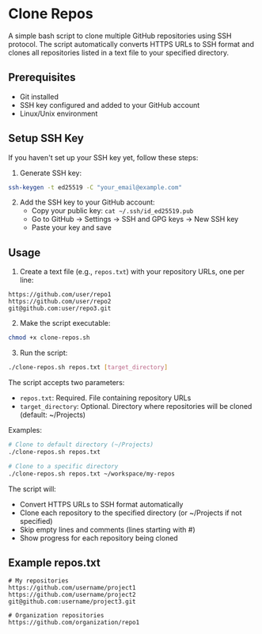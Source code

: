 # Clone Repos

A simple bash script to clone multiple GitHub repositories using SSH protocol. The script automatically converts HTTPS URLs to SSH format and clones all repositories listed in a text file to your specified directory.

## Prerequisites

- Git installed
- SSH key configured and added to your GitHub account
- Linux/Unix environment

## Setup SSH Key

If you haven't set up your SSH key yet, follow these steps:

1. Generate SSH key:

```bash
ssh-keygen -t ed25519 -C "your_email@example.com"
```

2. Add the SSH key to your GitHub account:
   - Copy your public key: `cat ~/.ssh/id_ed25519.pub`
   - Go to GitHub → Settings → SSH and GPG keys → New SSH key
   - Paste your key and save

## Usage

1. Create a text file (e.g., `repos.txt`) with your repository URLs, one per line:

```
https://github.com/user/repo1
https://github.com/user/repo2
git@github.com:user/repo3.git
```

2. Make the script executable:

```bash
chmod +x clone-repos.sh
```

3. Run the script:

```bash
./clone-repos.sh repos.txt [target_directory]
```

The script accepts two parameters:

- `repos.txt`: Required. File containing repository URLs
- `target_directory`: Optional. Directory where repositories will be cloned (default: ~/Projects)

Examples:

```bash
# Clone to default directory (~/Projects)
./clone-repos.sh repos.txt

# Clone to a specific directory
./clone-repos.sh repos.txt ~/workspace/my-repos
```

The script will:

- Convert HTTPS URLs to SSH format automatically
- Clone each repository to the specified directory (or ~/Projects if not specified)
- Skip empty lines and comments (lines starting with #)
- Show progress for each repository being cloned

## Example repos.txt

```
# My repositories
https://github.com/username/project1
https://github.com/username/project2
git@github.com:username/project3.git

# Organization repositories
https://github.com/organization/repo1
```
